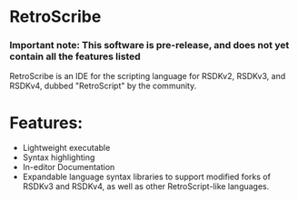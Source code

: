 # RetroScribe
### Important note: This software is pre-release, and does not yet contain all the features listed
RetroScribe is an IDE for the scripting language for RSDKv2, RSDKv3, and RSDKv4, dubbed "RetroScript" by the community.

# Features:
* Lightweight executable
* Syntax highlighting
* In-editor Documentation 
* Expandable language syntax libraries to support modified forks of RSDKv3 and RSDKv4, as well as other RetroScript-like languages. 